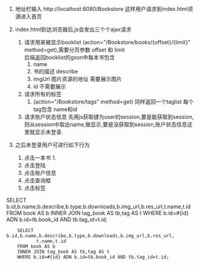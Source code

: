 1. 地址栏输入 http://localhost:8080/Bookstore 这样用户请求到index.html资源进入首页 
2. index.html到达浏览器后,js会发出三个个ajax请求
   1. 请求用来被显示booklist (action="/Bookstore/books/{offset}/{limit}"  method=get),需要分页参数 offset 和 limit  
    后端返回booklist的gson中每本书包含
       1. name
       2. 书的描述 describe
       3. imgUrl 图片资源的地址 需要展示图片
       4. id 不需要展示
   2. 请求所有的标签 
      1. (action="/Bookstore/tags" method=get)
        同样返回一个taglist 每个tag包含 name和id
   3. 请求账户状态信息
        先用js获取键为user的session,要是能获取到session,则从session中取出name,做显示,要是没获取到session,账户状态信息这里就显示未登录.

3. 之后未登录用户可进行如下行为
   1. 点击一本书
      1. 
   2. 点击登陆
   3. 点击账户信息
   4. 点击查询框
   5. 点击标签

SELECT b.id,b.name,b.describe,b.type,b.downloads,b.img_url,b.res_url,t.name,t.id
FROM book AS b
INNER JOIN tag_book AS tb,tag AS t
WHERE b.id=#{id} ADN b.id=tb.book_id AND tb.tag_id=t.id;

        SELECT b.id,b.name,b.describe,b.type,b.downloads,b.img_url,b.res_url,
               t.name,t.id
        FROM book AS b
        INNER JOIN tag_book AS tb,tag AS t
        WHERE b.id=#{id} ADN b.id=tb.book_id AND tb.tag_id=t.id;